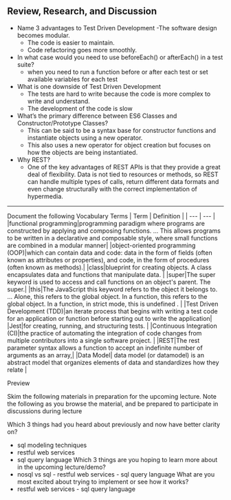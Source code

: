 ## Review, Research, and Discussion

- Name 3 advantages to Test Driven Development
  -The software design becomes modular.
  - The code is easier to maintain.
  - Code refactoring goes more smoothly.
- In what case would you need to use beforeEach() or afterEach() in a test suite?
  - when you need to run a function before or after each test or set available variables for each test
- What is one downside of Test Driven Development
  - The tests are hard to write because the code is more complex to write and understand.
  - The development of the code is slow
- What’s the primary difference between ES6 Classes and Constructor/Prototype Classes?
  - This can be said to be a syntax base for constructor functions and instantiate objects using a new operator.
  - This also uses a new operator for object creation but focuses on how the objects are being instantiated.
- Why REST?
  - One of the key advantages of REST APIs is that they provide a great deal of flexibility. Data is not tied to resources or methods, so REST can handle multiple types of calls, return different data formats and even change structurally with the correct implementation of hypermedia.

---

Document the following Vocabulary Terms
| Term | Definition |
| --- | --- |
|functional programming|programming paradigm where programs are constructed by applying and composing functions. ... This allows programs to be written in a declarative and composable style, where small functions are combined in a modular manner|
|object-oriented programming (OOP)|which can contain data and code: data in the form of fields (often known as attributes or properties), and code, in the form of procedures (often known as methods).|
|class|blueprint for creating objects. A class encapsulates data and functions that manipulate data. |
|super|The super keyword is used to access and call functions on an object's parent. The super.|
|this|The JavaScript this keyword refers to the object it belongs to. ... Alone, this refers to the global object. In a function, this refers to the global object. In a function, in strict mode, this is undefined .
|
|Test Driven Development (TDD)|an iterate process that begins with writing a test code for an application or function before starting out to write the application|
|Jest|for creating, running, and structuring tests. |
|Continuous Integration (CI)|the practice of automating the integration of code changes from multiple contributors into a single software project. |
|REST|The rest parameter syntax allows a function to accept an indefinite number of arguments as an array,|
|Data Model| data model (or datamodel) is an abstract model that organizes elements of data and standardizes how they relate |

Preview

Skim the following materials in preparation for the upcoming lecture. Note the following as you browse the material, and be prepared to participate in discussions during lecture

Which 3 things had you heard about previously and now have better clarity on?

- sql modeling techniques
- restful web services
- sql query language
  Which 3 things are you hoping to learn more about in the upcoming lecture/demo?
- nosql vs sql - restful web services - sql query language
  What are you most excited about trying to implement or see how it works?
- restful web services - sql query language
